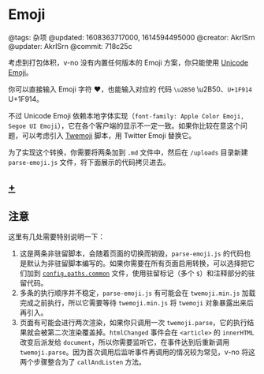 # Emoji

@tags: 杂项
@updated: 1608363717000, 1614594495000
@creator: AkrISrn
@updater: AkrISrn
@commit: 718c25c

考虑到打包体积，v-no 没有内置任何版本的 Emoji 方案，你只能使用 [Unicode Emoji](https://en.wikipedia.org/wiki/Emoji#Unicode_blocks)。

你可以直接输入 Emoji 字符 ❤，也能输入对应的 [](/zh/docs/unicode.md "#") 代码 `\u2B50` \u2B50、`U+1F914` U+1F914。

不过 Unicode Emoji 依赖本地字体实现（`font-family: Apple Color Emoji, Segoe UI Emoji`），它在各个客户端的显示不一定一致。如果你比较在意这个问题，可以考虑引入 [Twemoji](https://github.com/twitter/twemoji) 脚本，用 Twitter Emoji 替换它。

为了实现这个转换，你需要将两条[](/zh/docs/custom-script.md "#")加到 `.md` 文件中，然后在 `/uploads` 目录新建 `parse-emoji.js` 文件，将下面展示的代码拷贝进去。

## [+](/zh/docs/twemoji.md)

## 注意

这里有几处需要特别说明一下：

1. 这是两条非驻留脚本，会随着页面的切换而销毁，`parse-emoji.js` 的代码也是默认为非驻留脚本编写的。如果你需要在所有页面启用转换，可以选择把它们加到 [`config.paths.common`](/zh/docs/conf-paths.md "#") 文件，使用驻留标记（多个 `$`）和注释部分的驻留代码。
1. 多条[](/zh/docs/custom-script.md "#")的执行顺序并不稳定，`parse-emoji.js` 有可能会在 `twemoji.min.js` 加载完成之前执行，所以它需要等待 `twemoji.min.js` 将 `twemoji` 对象暴露出来后再引入。
1. 页面有可能会进行两次渲染，如果你只调用一次 `twemoji.parse`，它的执行结果就会被第二次渲染覆盖掉。`htmlChanged` 事件会在 `<article>` 的 `innerHTML` 改变后派发给 `document`，所以你需要监听它，在事件达到后重新调用 `twemoji.parse`。因为首次调用后监听事件再调用的情况较为常见，v-no 将这两个步骤整合为了 `callAndListen` 方法。
